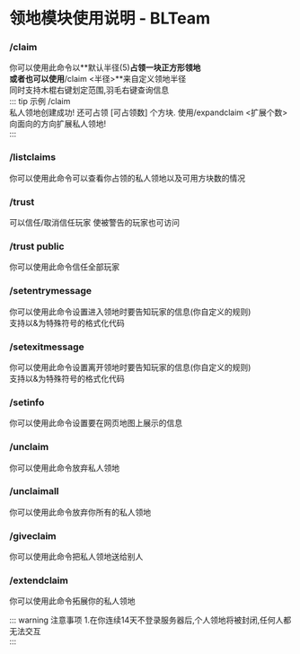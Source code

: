 # 领地模块使用说明 - BLTeam  
### /claim  
你可以使用此命令以**默认半径(5)**占领一块正方形领地  
或者也可以使用**/claim <半径>**来自定义领地半径  
同时支持木棍右键划定范围,羽毛右键查询信息  
::: tip 示例
/claim  
私人领地创建成功! 还可占领 [可占领数] 个方块. 使用/expandclaim <扩展个数> 向面向的方向扩展私人领地!  
:::  
  
### /listclaims  
你可以使用此命令可以查看你占领的私人领地以及可用方块数的情况  
  
### /trust  
可以信任/取消信任玩家 使被警告的玩家也可访问  

### /trust public  
你可以使用此命令信任全部玩家  

### /setentrymessage  
你可以使用此命令设置进入领地时要告知玩家的信息(你自定义的规则)  
支持以&为特殊符号的格式化代码  

### /setexitmessage  
你可以使用此命令设置离开领地时要告知玩家的信息(你自定义的规则)  
支持以&为特殊符号的格式化代码  

### /setinfo  
你可以使用此命令设置要在网页地图上展示的信息  

### /unclaim  
你可以使用此命令放弃私人领地  

### /unclaimall  
你可以使用此命令放弃你所有的私人领地  

### /giveclaim  
你可以使用此命令把私人领地送给别人  

### /extendclaim  
你可以使用此命令拓展你的私人领地  

::: warning 注意事项
1.在你连续14天不登录服务器后,个人领地将被封闭,任何人都无法交互  
:::
